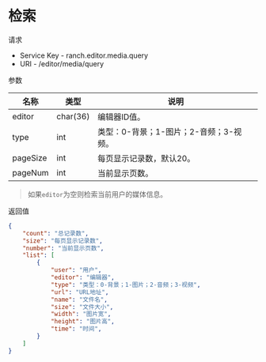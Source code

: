 # 检索

请求
- Service Key - ranch.editor.media.query
- URI - /editor/media/query

参数

|名称|类型|说明|
|---|---|---|
|editor|char(36)|编辑器ID值。|
|type|int|类型：0-背景；1-图片；2-音频；3-视频。|
|pageSize|int|每页显示记录数，默认20。|
|pageNum|int|当前显示页数。|

> 如果`editor`为空则检索当前用户的媒体信息。

返回值
```json
{
    "count": "总记录数",
    "size": "每页显示记录数",
    "number": "当前显示页数",
    "list": [
        {
            "user": "用户",
            "editor": "编辑器",
            "type": "类型：0-背景；1-图片；2-音频；3-视频",
            "url": "URL地址",
            "name": "文件名",
            "size": "文件大小",
            "width": "图片宽",
            "height": "图片高",
            "time": "时间",
        }
    ]
}
```
